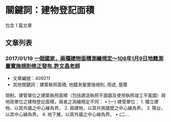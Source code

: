 # 關鍵詞：建物登記面積

包含 1 篇文章

## 文章列表

### 2017/01/19 [一個國家，兩種建物面積測繪規定～106年1月9日地籍測量實施規則修正發布,許文昌老師](../../articles/409211_%E4%B8%80%E5%80%8B%E5%9C%8B%E5%AE%B6%EF%BC%8C%E5%85%A9%E7%A8%AE%E5%BB%BA%E7%89%A9%E9%9D%A2%E7%A9%8D%E6%B8%AC%E7%B9%AA%E8%A6%8F%E5%AE%9A%EF%BD%9E106%E5%B9%B41%E6%9C%889%E6%97%A5%E5%9C%B0%E7%B1%8D%E6%B8%AC%E9%87%8F%E5%AF%A6%E6%96%BD%E8%A6%8F%E5%89%87%E4%BF%AE%E6%AD%A3%E7%99%BC%E5%B8%83%2C%E8%A8%B1%E6%96%87%E6%98%8C%E8%80%81%E5%B8%AB.md)
- 文章編號：409211
- 其他關鍵詞：建築執照面積, 地籍測量實施規則, 雨遮, 屋簷

現制，建管單位之建築執照面積（包括建造執照平面圖及使用執照竣工平面圖）與地政單位之建物登記面積，兩者之測繪規定不同： • (一) 建管單位： 1. 獨立建物，以其外牆之中心線為界。 2. 兩建物，以其共用牆壁之中心線為界。 3. 陽台，以其中心線為界。 4. 地下層，以其外牆之中心線為界。 • (二...
